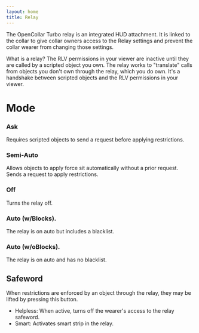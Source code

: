 ```yaml
---
layout: home
title: Relay
---
```



The OpenCollar Turbo relay is an integrated HUD attachment. It is linked to the collar to give collar owners access to the Relay settings and prevent the collar wearer from changing those settings.

What is a relay?  The RLV permissions in your viewer are inactive until they are called by a scripted object you own.  The relay works to "translate" calls from objects you don't own through the relay, which you do own.  It's a handshake between scripted objects and the RLV permissions in your viewer.  

# Mode
  
### Ask 
Requires scripted objects to send a request before applying restrictions.   
### Semi-Auto  
Allows objects to apply force sit automatically without a prior request.  Sends a request to apply restrictions.
### Off  
Turns the relay off.  
### Auto (w/Blocks). 
The relay is on auto but includes a blacklist.   
### Auto (w/oBlocks).
The relay is on auto and has no blacklist.

## Safeword  
When restrictions are enforced by an object through the relay, they may be lifted by pressing this button.  
* Helpless:  When active, turns off the wearer's access to the relay safeword.
* Smart: Activates smart strip in the relay.  
